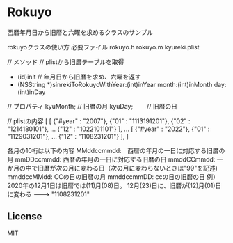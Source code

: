 # Rokuyo
西暦年月日から旧暦と六曜を求めるクラスのサンプル

rokuyoクラスの使い方
  必要ファイル
  rokuyo.h
  rokuyo.m
  kyureki.plist
  
  // メソッド
  // plistから旧暦テーブルを取得
  - (id)init
  // 年月日から旧暦を求め、六曜を返す
  - (NSString *)sinrekiToRokuyoWithYear:(int)inYear month:(int)inMonth day:(int)inDay

  // プロパティ
  kyuMonth;	// 旧暦の月
  kyuDay;	　　// 旧暦の日
 
  // plistの内容
[
  [
    {"#year" : "2007"},
    {"01" : "1113191201"},
    {"02" : "1214180101"},
    ...
    {"12" : "1022101101"}
  ],
  ...
  [ {"#year" : "2022"},
    {"01" : "1129031201"},
    ...
    {"12" : "1108231201"}
  ],
 ]
    
各月の10桁は以下の内容
  MMddccmmdd:　西暦の年月の一日に対応する旧暦の月
  mmDDccmmdd: 西暦の年月の一日に対応する旧暦の日
  mmddCCmmdd: 一か月の中で旧暦が次の月に変わる日（次の月に変わらないときは"99"を記述)
  mmddccMMdd: CCの日の旧暦の月
  mmddccmmDD: ccの日の旧暦の日
例）
2020年の12月1日は旧暦では(11)月(08)日。
12月(23)日に、旧暦が(12)月(01)日に変わる
  ---> "1108231201"
  
## License
MIT

